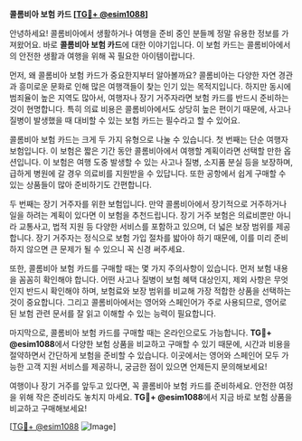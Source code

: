 **콜롬비아 보험 카드 [[TG💪+ @esim1088](https://t.me/s/esim1088)]**

안녕하세요! 콜롬비아에서 생활하거나 여행을 준비 중인 분들께 정말 유용한 정보를 가져왔어요. 바로 **콜롬비아 보험 카드**에 대한 이야기입니다. 이 보험 카드는 콜롬비아에서의 안전한 생활과 여행을 위해 꼭 필요한 아이템이랍니다.

먼저, 왜 콜롬비아 보험 카드가 중요한지부터 알아볼까요? 콜롬비아는 다양한 자연 경관과 흥미로운 문화로 인해 많은 여행객들이 찾는 인기 있는 목적지입니다. 하지만 동시에 범죄율이 높은 지역도 많아서, 여행자나 장기 거주자라면 보험 카드를 반드시 준비하는 것이 현명합니다. 특히 의료 비용은 콜롬비아에서도 상당히 높은 편이기 때문에, 사고나 질병이 발생했을 때 대비할 수 있는 보험 카드는 필수라고 할 수 있어요.

콜롬비아 보험 카드는 크게 두 가지 유형으로 나눌 수 있습니다. 첫 번째는 단순 여행자 보험입니다. 이 보험은 짧은 기간 동안 콜롬비아에서 여행할 계획이라면 선택할 만한 옵션입니다. 이 보험은 여행 도중 발생할 수 있는 사고나 질병, 소지품 분실 등을 보장하며, 급하게 병원에 갈 경우 의료비를 지원받을 수 있답니다. 또한 공항에서 쉽게 구매할 수 있는 상품들이 많아 준비하기도 간편합니다.

두 번째는 장기 거주자를 위한 보험입니다. 만약 콜롬비아에서 장기적으로 거주하거나 일을 하려는 계획이 있다면 이 보험을 추천드립니다. 장기 거주 보험은 의료비뿐만 아니라 교통사고, 법적 지원 등 다양한 서비스를 포함하고 있으며, 더 넓은 보장 범위를 제공합니다. 장기 거주자는 정식으로 보험 가입 절차를 밟아야 하기 때문에, 이를 미리 준비하지 않으면 큰 문제가 될 수 있으니 꼭 신경 써주세요.

또한, 콜롬비아 보험 카드를 구매할 때는 몇 가지 주의사항이 있습니다. 먼저 보험 내용을 꼼꼼히 확인해야 합니다. 어떤 사고나 질병이 보험 혜택 대상인지, 제외 사항은 무엇인지 반드시 확인해야 하며, 보험료와 보장 범위를 비교해 가장 적합한 상품을 선택하는 것이 중요합니다. 그리고 콜롬비아에서는 영어와 스페인어가 주로 사용되므로, 영어로 된 보험 관련 문서를 잘 읽고 이해할 수 있는 능력이 필요합니다.

마지막으로, 콜롬비아 보험 카드를 구매할 때는 온라인으로도 가능합니다. **TG💪+ @esim1088**에서 다양한 보험 상품을 비교하고 구매할 수 있기 때문에, 시간과 비용을 절약하면서 간단하게 보험을 준비할 수 있습니다. 이곳에서는 영어와 스페인어 모두 가능한 고객 지원 서비스를 제공하니, 궁금한 점이 있으면 언제든지 문의해보세요!

여행이나 장기 거주를 앞두고 있다면, 꼭 콜롬비아 보험 카드를 준비하세요. 안전한 여정을 위해 작은 준비라도 놓치지 마세요. **TG💪+ @esim1088**에서 지금 바로 보험 상품을 비교하고 구매해보세요! 

[[TG💪+ @esim1088](https://t.me/s/esim1088) ![Image](https://i.postimg.cc/Y0z9fWf4/image.png)]